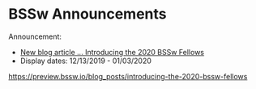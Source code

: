 # BSSw Announcements

Announcement:
- [New blog article ... Introducing the 2020 BSSw Fellows](../../Articles/Blog/BSSwFellowshipAnnouncement2020.md)
- Display dates: 12/13/2019 - 01/03/2020

https://preview.bssw.io/blog_posts/introducing-the-2020-bssw-fellows

<!--
- [Webinar: Building Community through xSDK Software Policies ... Join us on December 11](../../Events/hpcbp-035-policies.md)
- Display dates: 11/25/2019 - 12/12/2019

- [Events at SC19 related to producing better scientific software ... Please join us there!](../../Events/SC19-sw-events.md)
- Display dates: 10/16/2019 - 11/25/2019

- [Applications Open for 2020 BSSw Fellowship Program ... Submission deadline October 15, 2019](../../Articles/Blog/BSSwFellowshipApplicationsOpen2019.md)
- Display dates: 09/24/2019 - 10/15/2019

- [Applications Open for 2020 BSSw Fellowship Program ... Q&A Webinar on Sept 20, 2019](../../Articles/Blog/BSSwFellowshipApplicationsOpen2019.md)
- Display dates: 09/04/2019 - 09/21/2019

- [New blog article ... FLASH5 Refactoring and PSIP](../../Articles/Blog/FlashPsipProcess.md)
- Display dates: 08/27/2019 - 09/16/2019

- [New blog article ... Building Community through Software Policies](../../Articles/Blog//BuildingCommunitySoftwarePolicies.md)
- Display dates: 08/12/2019 - 08/26/2019

- [New blog article ... When NOT to Write Automated Tests?](../../Articles/Blog/WhenNotToWriteAutomatedTests.md)
- Display dates: 07/29/2019 - 08/14/2019

- [The BSSw site has a new integrated content map ... we encourage your feedback.](../../Articles/BSSwSiteHasANewIntegratedContentMap.md)
- Display dates: 07/19/2019 - 07/30/2019

- [New blog article ... Celebrating Apollo's 50th Anniversary: Users' Stories from Space](../../Articles/Blog/ApolloGuidanceComputerPart3-wikized.md)
- Display dates: 07/15/2019 - 07/18/2019

- [New blog article ... Leading a Scientific Software Project: It's All Personal](../../Articles/Blog/LeadingAScientificSoftwareProject.md)
- Display dates: 06/27/2019 - 07/17/2019

- [New blog article ... Celebrating Apollo's 50th Anniversary: The Oldest Code on GitHub](../../Articles/Blog/ApolloGuidanceComputerPart2-wikized.md)
- Display dates: 06/17/2019 - 07/01/2019

- [New blog article ... Talking about Software Development at SIAM CSE19](../../Articles/Blog/2019-05-siam-cse19.md)
- Display dates: 05/29/2019 - 06/16/2019

- [New blog article ... Celebrating Apollo's 50th Anniversary: When 100 FLOPS/Watt Was a Giant Leap](../../Articles/Blog/ApolloGuidanceComputerPart1-wikized.md)
- Display dates: 05/15/2019 - 05/28/2019

- [New blog article ... Streamlining Software Development through Continuous Integration](../../Articles/Blog/StreamliningSwDevptThroughContinuousIntegration.md)
- Display dates: 04/26/2019 - 05/14/2019

- [New blog article ... Continuous Technology Refreshment: An Introduction Using Recent Tech Refresh Experiences on VisIt](../../Articles/Blog/ContinuousTechnologyRefreshment.md)
- Display dates: 04/11/2019 - 04/25/2019

- [New blog article ... 2018 BSSw Fellows Tackle Challenges in Scientific Productivity](../../Articles/Blog/Fellows2018Contributions.md)
- Display dates: 03/29/2019 - 04/11/2019

- [New blog article ... Accelerating Scientific Discovery with Reusable Software: Special issue of IEEE CiSE](../../Articles/Blog/AcceleratingScientificDiscoveryWithReusableSoftwareCiSE2019.md)
- Display dates: 03/18/2019 - 03/29/2019

- [New blog article ... Software as Craft](../../Articles/Blog/SoftwareAsCraft.md)
- Display dates: 02/25/2019 - 03/17/2019

- [New blog article ... The Art of Writing Scientific Software in an Academic Environment](../../Articles/Blog/GinkgoSustainableSoftwareInAnAcademicEnvironment.md)
- Display dates: 02/11/2019 - 02/24/2019

- [New blog article ... Preparing the Next Generation of Supercomputer Users](../../Articles/Blog/ATPESC.md)
- Display dates: 01/29/2019 - 02/10/2019

- [New blog article ... Better Scientific Software: 2018 Highlights](../../Articles/Blog/BSSwHighlights2018.md)
- Display dates: 01/03/2019 - 01/29/2019

- [New blog article ... Introducing the 2019 BSSw Fellows](../../Articles/Blog/BSSwFellowsAnnouncement2019.md)
- Display dates: 12/11/2018 - 01/04/2019

- [New blog article ... Porting Codes to New Architectures](../../Articles/Blog/2018-11-messer-porting.md)
- Display dates: 11/26/2018 - 12/12/2018

- [New blog article ... SC18: Does That Stand for "Software Conference"?](../../Articles/Blog/SCSoftwareConference.md)
- Display dates: 11/08/2018 - 11/27/2018

- [New blog article ... Building Connections and Community within an Institution](../../Articles/Blog/ConnectingSoftwareDevelopers.md)
- Display dates: 10/25/2018 - 11/07/2018

- [New blog article ... Adopting Continuous Integration For Long Timescale Materials Simulation](../../Articles/Blog/AdoptingCIforEXAALT.md)
- Display dates: 09/24/2018 - 10/12/2018
2018
- [FAQ for BSSw Fellowship Program now includes slides and recording from recent Q&A webinar](../../Articles/Blog/BSSwFellowshipApplicationsOpen2018.md)
- Display dates: 09/22/2018 - 09/25/2018

- [Applications open for 2019 BSSw Fellowship Program ... Q&A webinar on Sept 21, 2018](../../Articles/Blog/BSSwFellowshipApplicationsOpen2018.md)
- Display dates: 09/09/2018 - 09/28/2018

- [New blog article ... Do Social Media And Science Mix? Twitter Use In A Large Research Project](../../Articles/Blog/ScienceAndSocialMedia.md)
- Display dates: 08/29/2018 - 09/18/2018

- [New blog article ... Software Verification](../../Articles/Blog/SoftwareVerification.md)
- Display dates: 08/14/2018 - 08/31/2018

- [New blog article ... URSSI: Conceptualizing a US Research Software Sustainability Institute](../../Articles/Blog/URSSI.md)
- Display dates: 07/29/2018 - 08/16/2018

- [New blog article ... Think Locally, Act Globally: Outreach for Better Scientific Software](../../Articles/Blog/OutreachForBSSw.md)
- Display dates: 07/16/2018 - 07/29/2018

- [New blog article ... Building Trusted Scientific Software](../../Articles/Blog/BuildingTrustedScientificSoftware.md)
- Display dates: 06/27/2018 - 07/18/2018

- [New blog article ... Research Software Engineer: A New Career Track?](../../Articles/Blog/ResearchSoftwareEngineerANewCareerTrack.md)
- Display dates: 06/13/2018 - 06/30/2018

- [New blog article ... On Demand Learning for Better Scientific Software: How to Use Resources and Technology to Optimize Your Productivity](../../Articles/Blog/OnDemandLearningForBetterScientificSoftware.md)
- Display dates: 05/31/2018 - 06/20/2018

- [New blog article ... Keeping Your Vision Fit for Years of Software Development](../../Articles/Blog/VisionFitnessForSoftwareProductivity.md)
- Display dates: 05/18/2018 - 05/30/2018

- [New blog article ... SuperLU: How Advances In Software Practices Are Increasing Sustainability And Collaboration](../../Articles/Blog/SuperLUHowAdvancesInSwPracticesAreIncreasingSustainabilityAndCollaboration.md)
- Display dates: 04/29/2018 - 05/18/2018

- [New blog article: Scaling Small Teams to a Team of Teams: Shared Consciousness](../../Articles/Blog/ScalingSmallTeamsToATeamOfTeams.md)
- Display dates: 04/17/2018 - 04/30/2018

- [Call for Papers ... Accelerating Scientific Discovery with Reusable Software](../../Articles/Blog/AcceleratingScientificDiscoveryWithReusableSoftware.md)
- Display dates: 02/28/2018 - 04/10/2018

- [Introducing the 2018 BSSw Fellows](../../Articles/Blog/BSSwFellowsAnnouncement.md)
- Display dates: 02/5/2018 - 02/27/2018

- [Applications due by Jan 5, 2018 for BSSw Fellowship Program ... See FAQ list](../../Articles/Blog/BSSwFellowshipProgramFAQ.md)
- Display dates: 12/18/2017 - 1/15/2018

- [Applications open for new BSSw Fellowship Program ... Q&A Webinar on Dec 12, 2017](../../Articles/Blog/BSSwFellowshipApplicationsOpen.md)
- Display dates: 12/01/2017 - 12/18/2017

- [Seeking contributors to Better Scientific Software ... Join us!](../../Articles/Blog/BSSwSiteLaunch2017.md)
- Display dates: 11/12/2017 - 11/30/2017

- [Pending BSSw Site Launch at SC17 2017](../../Articles/Blog/PendingBSSwSiteLaunchNov2017.md)
- Display dates: 09/27/2017 - 11/12/2017

-->

<!-- Notes:
- Listing more than one announcement breaks the vehicle. If you choose to promote your announcement over an existing one, please comment out the previous to make it clear what you've replaced
- Question: Max length of announcement text?
-->
